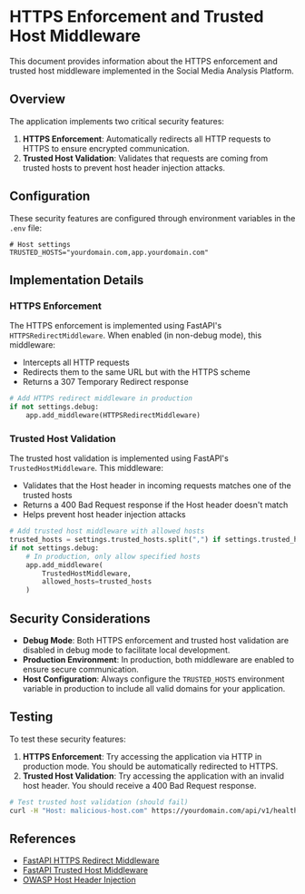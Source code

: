 # HTTPS Enforcement and Trusted Host Middleware

This document provides information about the HTTPS enforcement and trusted host middleware implemented in the Social Media Analysis Platform.

## Overview

The application implements two critical security features:

1. **HTTPS Enforcement**: Automatically redirects all HTTP requests to HTTPS to ensure encrypted communication.
2. **Trusted Host Validation**: Validates that requests are coming from trusted hosts to prevent host header injection attacks.

## Configuration

These security features are configured through environment variables in the `.env` file:

```
# Host settings
TRUSTED_HOSTS="yourdomain.com,app.yourdomain.com"
```

## Implementation Details

### HTTPS Enforcement

The HTTPS enforcement is implemented using FastAPI's `HTTPSRedirectMiddleware`. When enabled (in non-debug mode), this middleware:

- Intercepts all HTTP requests
- Redirects them to the same URL but with the HTTPS scheme
- Returns a 307 Temporary Redirect response

```python
# Add HTTPS redirect middleware in production
if not settings.debug:
    app.add_middleware(HTTPSRedirectMiddleware)
```

### Trusted Host Validation

The trusted host validation is implemented using FastAPI's `TrustedHostMiddleware`. This middleware:

- Validates that the Host header in incoming requests matches one of the trusted hosts
- Returns a 400 Bad Request response if the Host header doesn't match
- Helps prevent host header injection attacks

```python
# Add trusted host middleware with allowed hosts
trusted_hosts = settings.trusted_hosts.split(",") if settings.trusted_hosts else ["localhost", "127.0.0.1"]
if not settings.debug:
    # In production, only allow specified hosts
    app.add_middleware(
        TrustedHostMiddleware, 
        allowed_hosts=trusted_hosts
    )
```

## Security Considerations

- **Debug Mode**: Both HTTPS enforcement and trusted host validation are disabled in debug mode to facilitate local development.
- **Production Environment**: In production, both middleware are enabled to ensure secure communication.
- **Host Configuration**: Always configure the `TRUSTED_HOSTS` environment variable in production to include all valid domains for your application.

## Testing

To test these security features:

1. **HTTPS Enforcement**: Try accessing the application via HTTP in production mode. You should be automatically redirected to HTTPS.
2. **Trusted Host Validation**: Try accessing the application with an invalid host header. You should receive a 400 Bad Request response.

```bash
# Test trusted host validation (should fail)
curl -H "Host: malicious-host.com" https://yourdomain.com/api/v1/health
```

## References

- [FastAPI HTTPS Redirect Middleware](https://fastapi.tiangolo.com/advanced/middleware/#httpsredirectmiddleware)
- [FastAPI Trusted Host Middleware](https://fastapi.tiangolo.com/advanced/middleware/#trustedhostmiddleware)
- [OWASP Host Header Injection](https://owasp.org/www-project-web-security-testing-guide/latest/4-Web_Application_Security_Testing/07-Input_Validation_Testing/17-Testing_for_Host_Header_Injection)
